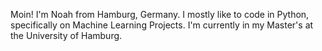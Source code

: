 Moin!
I'm Noah from Hamburg, Germany. I mostly like to code in Python, specifically on Machine Learning Projects.
I'm currently in my Master's at the University of Hamburg.

<!---
8fuhst/8fuhst is a ✨ special ✨ repository because its `README.md` (this file) appears on your GitHub profile.
You can click the Preview link to take a look at your changes.
--->
